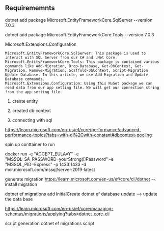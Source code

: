 ## Requirememnts

dotnet add package Microsoft.EntityFrameworkCore.SqlServer --version 7.0.3

dotnet add package Microsoft.EntityFrameworkCore.Tools --version 7.0.3

Microsoft.Extensions.Configuration

    Microsoft.EntityFrameworkCore.SqlServer: This package is used to interact with SQL Server from our C# and .Net Core.
    Microsoft.EntityFrameworkCore.Tools: This package is contained various commands like Add-Migration, Drop-Database, Get-DbContext, Get-Migration, Remove-Migration, Scaffold-DbContext, Script-Migration, Update-Database. In this article, we use Add-Migration and Update-Database commands.
    Microsoft.Extensions.Configuration: Using this NuGet package we can read data from our app setting file. We will get our connection string from the app setting file.

1. create entity
2. created db context

3. connecting with sql

https://learn.microsoft.com/en-us/ef/core/performance/advanced-performance-topics?tabs=with-di%2Cwith-constant#dbcontext-pooling

spin up conttainer to run

docker run -e "ACCEPT_EULA=Y" -e "MSSQL_SA_PASSWORD=yourStrong(!)Password" -e "MSSQL_PID=Express" -p 1433:1433 -d mcr.microsoft.com/mssql/server:2019-latest

generate migration
https://learn.microsoft.com/en-us/ef/core/cli/dotnet --. install migration

dotnet ef migrations add InitialCreate
dotnet ef database update --> update the data base

https://learn.microsoft.com/en-us/ef/core/managing-schemas/migrations/applying?tabs=dotnet-core-cli

script generation
dotnet ef migrations script
